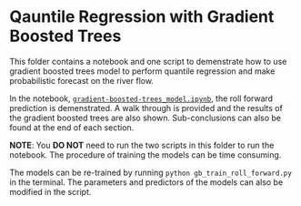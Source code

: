 # Qauntile Regression with Gradient Boosted Trees

This folder contains a notebook and one script to demenstrate how to use gradient boosted trees model to perform quantile regression and make probabilistic forecast on the river flow.

In the notebook, [`gradient-boosted-trees_model.ipynb`](https://github.ubc.ca/MDS-2019-20/DSCI_591-BGC/blob/data_product/doc/Gradient_Boosted_Trees/gradient-boosted-trees_model.ipynb), the roll forward prediction is demenstrated. A walk through is provided and the results of the gradient boosted trees are also shown. Sub-conclusions can also be found at the end of each section.

**NOTE**: You **DO NOT** need to run the two scripts in this folder to run the notebook. The procedure of training the models can be time consuming.

The models can be re-trained by running `python gb_train_roll_forward.py` in the terminal. The parameters and predictors of the models can also be modified in the script.